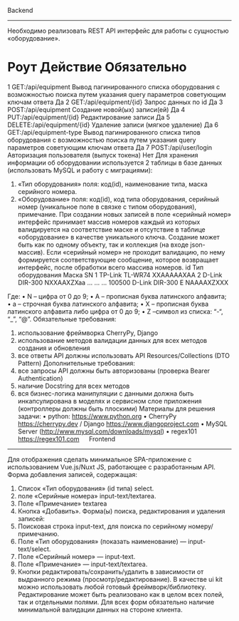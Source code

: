 Backend
________________________________________
Необходимо реализовать REST API интерфейс для работы с сущностью «оборудование».
#	Роут	Действие	Обязательно 
1	GET:/api/equipment	Вывод пагинированного списка оборудования с возможностью поиска путем указания query параметров советующим ключам ответа	Да
2	GET:/api/equipment/{id}	Запрос данных по id	Да
3	POST:/api/equipment	Создание новой(ых) записи(ей)	Да
4	PUT:/api/equipment/{id}	Редактирование записи	Да
5	DELETE:/api/equipment/{id}	Удаление записи (мягкое удаление)	Да
6	GET:/api/equipment-type	Вывод пагинированного списка типов оборудования с возможностью поиска путем указания query параметров советующим ключам ответа	Да
7	POST:/api/user/login	Авторизация пользователя 
(выпуск токена)	Нет 
Для хранения информации об оборудовании используется 2 таблицы в базе данных (использовать MySQL и работу с миграциями):
1.	«Тип оборудования» поля: код(id), наименование типа, маска серийного номера.
2.	«Оборудование» поля: код(id), код типа оборудования, серийный номер (уникальное поле в связке с типом оборудования), примечание.
При создании новых записей в поле «серийный номер» интерфейс принимает массив номеров каждый из которых валидируется на соответствие маске и отсутствие в таблице «оборудование» в качестве уникального ключа. Создание может быть как по одному объекту, так и коллекция (на входе json-массив).
Если «серийный номер» не проходит валидацию, по нему формируется соответствующие сообщение, которое возвращает интерфейс, после обработки всего массива номеров. 
id	Тип оборудования	Маска SN
1	TP-Link TL-WR74	XXAAAAAXAA
2	D-Link DIR-300	NXXAAXZXaa
…	…	…
100500	D-Link DIR-300 E	NAAAAXZXXX

Где:
•	N – цифра от 0 до 9;
•	A – прописная буква латинского алфавита;
•	a – строчная буква латинского алфавита;
•	X – прописная буква латинского алфавита либо цифра от 0 до 9;
•	Z –символ из списка: “-“, “_”, “@”.
Обязательные требования:
1.	использование фреймворка CherryPy, Django
2.	использование методов валидации данных для всех методов создания и обновления 
3.	все ответы API должны использовать API Resources/Collections (DTO Pattern)
Дополнительные требования:
1.	все запросы API должны быть авторизованы (проверка Bearer Authentication) 
2.	наличие Docstring для всех методов
3.	вся бизнес-логика манипуляции с данными должна быть инкапсулирована в моделях и сервисном слое приложения (контроллеры должны быть плоскими)
Материалы для решения задачи:
•	python: https://www.python.org 
•	CherryPy https://cherrypy.dev / Django https://www.djangoproject.com 
•	MySQL Server (http://www.mysql.com/downloads/mysql)
•	regex101 https://regex101.com 
 
Frontend
________________________________________
Для отображения сделать минимальное SPA-приложение с использованием Vue.js/Nuxt JS, работающее с разработанным API.
Форма добавления записей, содержащая:
1.	Список «Тип оборудования» (id типа) select.
2.	поле «Серийные номера» input-text/textarea.
3.	Поле «Примечание» textarea
4.	Кнопка «Добавить».
Форма(ы) поиска, редактирования и удаления записей:
1.	Поисковая строка input-text, для поиска по серийному номеру/примечанию.
2.	Поле «Тип оборудования» (показать наименование) — input-text/select.
3.	Поле «Серийный номер» — input-text.
4.	Поле «Примечание» — input-text/textarea.
5.	Кнопки редактировать/сохранить/удалить в зависимости от выдранного режима (просмотр/редактирование).
В качестве ui kit можно использовать любой готовый фреймворк/библиотеку.
Редактирование может быть реализовано как в целом всех полей, так и отдельными полями.
Для всех форм обязательно наличие минимальной валидации данных на стороне клиента.

